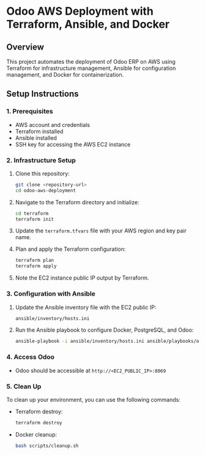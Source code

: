 # Odoo AWS Deployment with Terraform, Ansible, and Docker

## Overview
This project automates the deployment of Odoo ERP on AWS using Terraform for infrastructure management, Ansible for configuration management, and Docker for containerization.

## Setup Instructions

### 1. Prerequisites
- AWS account and credentials
- Terraform installed
- Ansible installed
- SSH key for accessing the AWS EC2 instance

### 2. Infrastructure Setup
1. Clone this repository:
    ```bash
    git clone <repository-url>
    cd odoo-aws-deployment
    ```

2. Navigate to the Terraform directory and initialize:
    ```bash
    cd terraform
    terraform init
    ```

3. Update the `terraform.tfvars` file with your AWS region and key pair name.

4. Plan and apply the Terraform configuration:
    ```bash
    terraform plan
    terraform apply
    ```

5. Note the EC2 instance public IP output by Terraform.

### 3. Configuration with Ansible
1. Update the Ansible inventory file with the EC2 public IP:
    ```bash
    ansible/inventory/hosts.ini
    ```

2. Run the Ansible playbook to configure Docker, PostgreSQL, and Odoo:
    ```bash
    ansible-playbook -i ansible/inventory/hosts.ini ansible/playbooks/odoo-playbook.yml
    ```

### 4. Access Odoo
- Odoo should be accessible at `http://<EC2_PUBLIC_IP>:8069`

### 5. Clean Up
To clean up your environment, you can use the following commands:
- Terraform destroy:
    ```bash
    terraform destroy
    ```

- Docker cleanup:
    ```bash
    bash scripts/cleanup.sh
    ```
